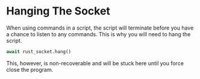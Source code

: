 # Hanging The Socket

When using commands in a script, the script will terminate before you have a chance to listen to any commands. This is why you will need to hang the script.

```python
await rust_socket.hang()
```

This, however, is non-recoverable and will be stuck here until you force close the program.

